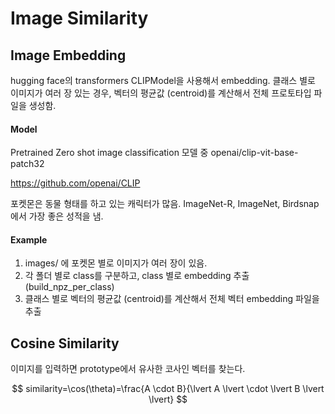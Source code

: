 # Image Similarity


## Image Embedding

hugging face의 transformers CLIPModel을 사용해서 embedding.
클래스 별로 이미지가 여러 장 있는 경우, 벡터의 평균값 (centroid)를 계산해서 전체 프로토타입 파일을 생성함.


#### Model
Pretrained Zero shot image classification 모델 중 
openai/clip-vit-base-patch32

https://github.com/openai/CLIP

포켓몬은 동물 형태를 하고 있는 캐릭터가 많음.
ImageNet-R, ImageNet, Birdsnap 에서 가장 좋은 성적을 냄.


#### Example
1. images/ 에 포켓몬 별로 이미지가 여러 장이 있음.
2. 각 폴더 별로 class를 구분하고, class 별로 embedding 추출 (build_npz_per_class) 
3. 클래스 별로 벡터의 평균값 (centroid)를 계산해서 전체 벡터 embedding 파일을 추출

## Cosine Similarity

이미지를 입력하면 prototype에서 유사한 코사인 벡터를 찾는다.

$$
similarity=\cos(\theta)=\frac{A \cdot B}{\lvert A \lvert \cdot \lvert B \lvert \lvert}
$$